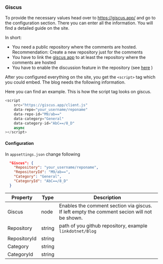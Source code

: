 ### Giscus

To provide the necessary values head over to https://giscus.app/ and go to the configuration section.
There you can enter all the information. You will find a detailed guide on the site.

In short:

-   You need a public repository where the comments are hosted. Recommendation: Create a new repository just for the comments
-   You have to link the [giscus app](https://github.com/apps/giscus) to at least the repository where the comments are hosted
-   You have to enable the discussion feature in the repository (see [here](https://docs.github.com/en/github/administering-a-repository/managing-repository-settings/enabling-or-disabling-github-discussions-for-a-repository)
    )

After you configured everything on the site, you get the `<script>` tag which you could embed. The blog needs the following information.

Here you can find an example. This is how the script tag looks on giscus.

```javascript
<script
	src="https://giscus.app/client.js"
	data-repo="your_username/reponame"
	data-repo-id="M9/ab=="
	data-category="General"
	data-category-id="AbC==/8_D"
	async
></script>
```

#### Configuration

In `appsettings.json` change following

```json
  "Giscus": {
    "Repository": "your_username/reponame",
    "RepositoryId": "M9/ab==",
    "Category": "General",
    "CategoryId": "AbC==/8_D"
  }
```

| Property     | Type   | Description                                                                                 |
| ------------ | ------ | ------------------------------------------------------------------------------------------- |
| Giscus       | node   | Enables the comment section via giscus. If left empty the comment secion will not be shown. |
| Repository   | string | path of you github repository, example `linkdotnet/Blog`                                    |
| RepositoryId | string |                                                                                             |
| Category     | string |                                                                                             |
| CategoryId   | string |                                                                                             |
